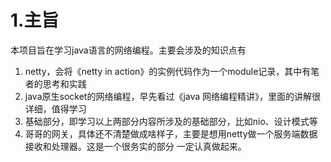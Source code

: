 # 1.主旨
本项目旨在学习java语言的网络编程。主要会涉及的知识点有
1.  netty，会将《netty in action》的实例代码作为一个module记录，其中有笔者的思考和实践
2.  java原生socket的网络编程，早先看过《java 网络编程精讲》，里面的讲解很详细，值得学习
3.  基础部分，即学习以上两部分内容所涉及的基础部分，比如nio、设计模式等
4.  哥哥的网关，具体还不清楚做成啥样子，主要是想用netty做一个服务端数据接收和处理器。这是一个很务实的部分
    一定认真做起来。